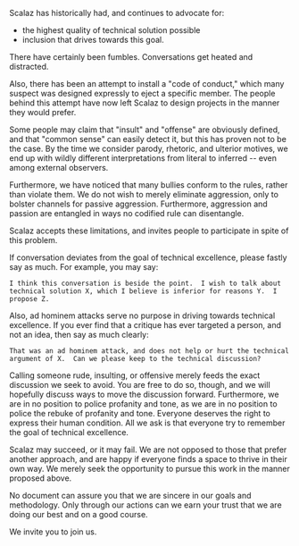 Scalaz has historically had, and continues to advocate for:

- the highest quality of technical solution possible
- inclusion that drives towards this goal.

There have certainly been fumbles.  Conversations get heated and distracted.

Also, there has been an attempt to install a "code of conduct," which many
suspect was designed expressly to eject a specific member.  The people behind
this attempt have now left Scalaz to design projects in the manner they would
prefer.

Some people may claim that "insult" and "offense" are obviously defined, and
that "common sense" can easily detect it, but this has proven not to be the
case.  By the time we consider parody, rhetoric, and ulterior motives, we end
up with wildly different interpretations from literal to inferred -- even among
external observers.

Furthermore, we have noticed that many bullies conform to the rules, rather
than violate them.  We do not wish to merely eliminate aggression, only to
bolster channels for passive aggression.  Furthermore, aggression and passion
are entangled in ways no codified rule can disentangle.

Scalaz accepts these limitations, and invites people to participate in spite of
this problem.

If conversation deviates from the goal of technical excellence, please fastly
say as much.  For example, you may say:

    I think this conversation is beside the point.  I wish to talk about
    technical solution X, which I believe is inferior for reasons Y.  I
    propose Z.

Also, ad hominem attacks serve no purpose in driving towards technical
excellence.  If you ever find that a critique has ever targeted a person, and
not an idea, then say as much clearly:

    That was an ad hominem attack, and does not help or hurt the technical
    argument of X.  Can we please keep to the technical discussion?

Calling someone rude, insulting, or offensive merely feeds the exact discussion
we seek to avoid.  You are free to do so, though, and we will hopefully discuss
ways to move the discussion forward.  Furthermore, we are in no position to
police profanity and tone, as we are in no position to police the rebuke of
profanity and tone.  Everyone deserves the right to express their human
condition.  All we ask is that everyone try to remember the goal of technical
excellence.

Scalaz may succeed, or it may fail.  We are not opposed to those that prefer
another approach, and are happy if everyone finds a space to thrive in their
own way.  We merely seek the opportunity to pursue this work in the manner
proposed above.

No document can assure you that we are sincere in our goals and methodology.
Only through our actions can we earn your trust that we are doing our best and
on a good course.

We invite you to join us.
